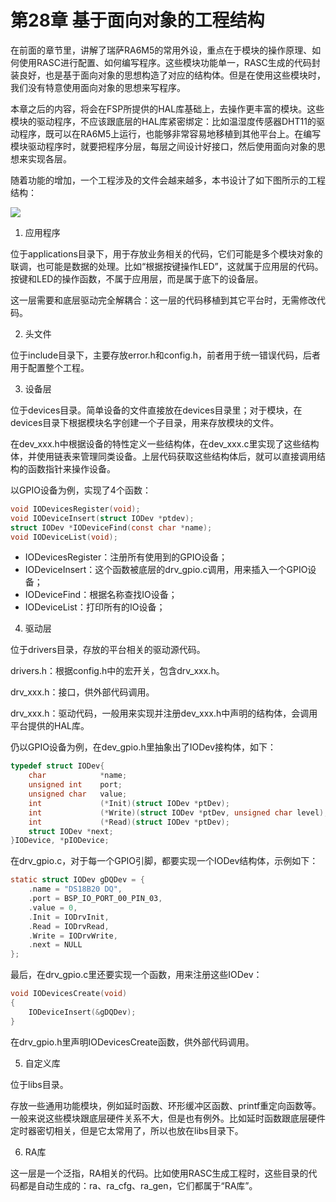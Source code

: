 # 第28章 基于面向对象的工程结构

在前面的章节里，讲解了瑞萨RA6M5的常用外设，重点在于模块的操作原理、如何使用RASC进行配置、如何编写程序。这些模块功能单一，RASC生成的代码封装良好，也是基于面向对象的思想构造了对应的结构体。但是在使用这些模块时，我们没有特意使用面向对象的思想来写程序。

本章之后的内容，将会在FSP所提供的HAL库基础上，去操作更丰富的模块。这些模块的驱动程序，不应该跟底层的HAL库紧密绑定：比如温湿度传感器DHT11的驱动程序，既可以在RA6M5上运行，也能够非常容易地移植到其他平台上。在编写模块驱动程序时，就要把程序分层，每层之间设计好接口，然后使用面向对象的思想来实现各层。

随着功能的增加，一个工程涉及的文件会越来越多，本书设计了如下图所示的工程结构：

![](http://photos.100ask.net/renesas-docs/DShanMCU_RA6M5/object_oriented_module_programming_method_in_ARM_embedded_system/chapter-28/image1.jpg)

1. 应用程序

位于applications目录下，用于存放业务相关的代码，它们可能是多个模块对象的联调，也可能是数据的处理。比如“根据按键操作LED”，这就属于应用层的代码。按键和LED的操作函数，不属于应用层，而是属于底下的设备层。

这一层需要和底层驱动完全解耦合：这一层的代码移植到其它平台时，无需修改代码。

2. 头文件

位于include目录下，主要存放error.h和config.h，前者用于统一错误代码，后者用于配置整个工程。

3. 设备层

位于devices目录。简单设备的文件直接放在devices目录里；对于模块，在devices目录下根据模块名字创建一个子目录，用来存放模块的文件。

在dev_xxx.h中根据设备的特性定义一些结构体，在dev_xxx.c里实现了这些结构体，并使用链表来管理同类设备。上层代码获取这些结构体后，就可以直接调用结构的函数指针来操作设备。

以GPIO设备为例，实现了4个函数：

```c
void IODevicesRegister(void);
void IODeviceInsert(struct IODev *ptdev);
struct IODev *IODeviceFind(const char *name);
void IODeviceList(void);
```

- IODevicesRegister：注册所有使用到的GPIO设备；
- IODeviceInsert：这个函数被底层的drv_gpio.c调用，用来插入一个GPIO设备；
- IODeviceFind：根据名称查找IO设备；
- IODeviceList：打印所有的IO设备；

4. 驱动层

位于drivers目录，存放的平台相关的驱动源代码。

drivers.h：根据config.h中的宏开关，包含drv_xxx.h。

drv_xxx.h：接口，供外部代码调用。

drv_xxx.h：驱动代码，一般用来实现并注册dev_xxx.h中声明的结构体，会调用平台提供的HAL库。

仍以GPIO设备为例，在dev_gpio.h里抽象出了IODev接构体，如下：

```c
typedef struct IODev{
    char            *name;
    unsigned int    port;
    unsigned char   value;
    int             (*Init)(struct IODev *ptDev);
    int             (*Write)(struct IODev *ptDev, unsigned char level);
    int             (*Read)(struct IODev *ptDev);
    struct IODev *next;
}IODevice, *pIODevice;
```

在drv_gpio.c，对于每一个GPIO引脚，都要实现一个IODev结构体，示例如下： 

```c
static struct IODev gDQDev = {
    .name = "DS18B20 DQ",
    .port = BSP_IO_PORT_00_PIN_03,
    .value = 0,
    .Init = IODrvInit,
    .Read = IODrvRead,
    .Write = IODrvWrite,
    .next = NULL
};
```

最后，在drv_gpio.c里还要实现一个函数，用来注册这些IODev：

```c
void IODevicesCreate(void)
{
    IODeviceInsert(&gDQDev);
}
```

在drv_gpio.h里声明IODevicesCreate函数，供外部代码调用。

5. 自定义库

位于libs目录。

存放一些通用功能模块，例如延时函数、环形缓冲区函数、printf重定向函数等。一般来说这些模块跟底层硬件关系不大，但是也有例外。比如延时函数跟底层硬件定时器密切相关，但是它太常用了，所以也放在libs目录下。

6. RA库

这一层是一个泛指，RA相关的代码。比如使用RASC生成工程时，这些目录的代码都是自动生成的：ra、ra_cfg、ra_gen，它们都属于“RA库”。